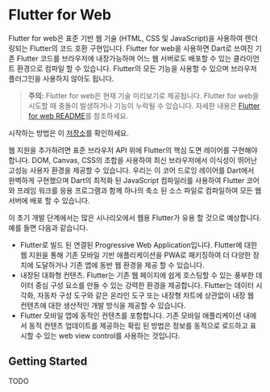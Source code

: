 # Flutter for Web

Flutter for web은 표준 기반 웹 기술 (HTML, CSS 및 JavaScript)을 사용하여 렌더링되는 Flutter의 코드 호환 구현입니다.
Flutter for web을 사용하면 Dart로 쓰여진 기존 Flutter 코드를 브라우저에 내장가능하며 어느 웹 서버로도 배포할 수 있는 클라이언트 환경으로 컴파일 할 수 있습니다.
Flutter의 모든 기능을 사용할 수 있으며 브라우저 플러그인을 사용하지 않아도 됩니다.

> **주의:** Flutter for web은 현재 기술 미리보기로 제공됩니다.
> Flutter for web을 시도할 때 충돌이 발생하거나 기능이 누락될 수 있습니다.
> 자세한 내용은 [Flutter for web README](https://github.com/flutter/flutter_web/blob/master/README.md)를 참조하세요.

시작하는 방법은 이 [저장소](https://github.com/flutter/flutter_web)를 확인하세요.

웹 지원을 추가하려면 표준 브라우저 API 위에 Flutter의 핵심 도면 레이어를 구현해야합니다.
DOM, Canvas, CSS의 조합을 사용하여 최신 브라우저에서 이식성이 뛰어난 고성능 사용자 환경을 제공할 수 있습니다.
우리는 이 코어 드로잉 레이어를 Dart에서 완벽하게 구현했으며 Dart의 최적화 된 JavaScript 컴파일러를 사용하여 Flutter 코어와 프레임 워크를 응용 프로그램과 함께 하나의 축소 된 소스 파일로 컴파일하여 모든 웹 서버에 배포 할 수 있습니다.

이 초기 개발 단계에서는 많은 시나리오에서 웹용 Flutter가 유용 할 것으로 예상합니다. 예를 들면 다음과 같습니다.
* Flutter로 빌드 된 연결된 Progressive Web Application입니다. Flutter에 대한 웹 지원을 통해 기존 모바일 기반 애플리케이션을 PWA로 패키징하여 더 다양한 장치에 도달하거나 기존 앱에 동반 웹 환경을 제공 할 수 있습니다.
* 내장된 대화형 컨텐츠. Flutter는 기존 웹 페이지에 쉽게 호스팅할 수 있는 풍부한 데이터 중심 구성 요소를 만들 수 있는 강력한 환경을 제공합니다. Flutter는 데이터 시각화, 자동차 구성 도구와 같은 온라인 도구 또는 내장형 차트에 상관없이 내장 웹 컨텐츠에 대한 생산적인 개발 방식을 제공할 수 있습니다.
* Flutter 모바일 앱에 동적인 컨텐츠를 포함합니다. 기존 모바일 애플리케이션 내에서 동적 컨텐츠 업데이트를 제공하는 확립 된 방법은 정보를 동적으로 로드하고 표시할 수 있는 web view control를 사용하는 것입니다.


## Getting Started
TODO